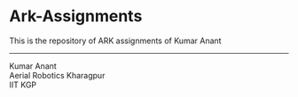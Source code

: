 # Ark-Assignments
This is the repository of ARK assignments of Kumar Anant

---
Kumar Anant   
Aerial Robotics Kharagpur   
IIT KGP
